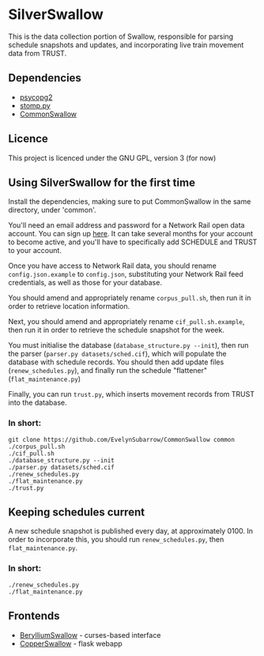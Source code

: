 # SilverSwallow
This is the data collection portion of Swallow, responsible for parsing schedule snapshots and updates, and incorporating
live train movement data from TRUST.

## Dependencies
* [psycopg2](https://pypi.org/project/psycopg2/)
* [stomp.py](https://pypi.org/project/stomp.py/)
* [CommonSwallow](https://github.com/EvelynSubarrow/CommonSwallow)

## Licence
This project is licenced under the GNU GPL, version 3 (for now)

## Using SilverSwallow for the first time
Install the dependencies, making sure to put CommonSwallow in the same directory, under 'common'.

You'll need an email address and password for a Network Rail open data account. You can sign up
[here](https://datafeeds.networkrail.co.uk/ntrod/login).
It can take several months for your account to become active, and you'll have to
specifically add SCHEDULE and TRUST to your account.

Once you have access to Network Rail data, you should rename `config.json.example` to `config.json`, substituting your
Network Rail feed credentials, as well as those for your database.

You should amend and appropriately rename `corpus_pull.sh`, then run it in order to retrieve location information.

Next, you should amend and appropriately rename `cif_pull.sh.example`, then run it in order to retrieve the schedule snapshot for the week.

You must initialise the database (`database_structure.py --init`), then run the parser (`parser.py datasets/sched.cif`), which will populate the
database with schedule records. You should then add update files (`renew_schedules.py`), and finally run the schedule
"flattener" (`flat_maintenance.py`)

Finally, you can run `trust.py`, which inserts movement records from TRUST into the database.

### In short:
```
git clone https://github.com/EvelynSubarrow/CommonSwallow common
./corpus_pull.sh
./cif_pull.sh
./database_structure.py --init
./parser.py datasets/sched.cif
./renew_schedules.py
./flat_maintenance.py
./trust.py
```

## Keeping schedules current
A new schedule snapshot is published every day, at approximately 0100. In order to incorporate this, you should run `renew_schedules.py`, then
`flat_maintenance.py`.

### In short:
```
./renew_schedules.py
./flat_maintenance.py
```

## Frontends
* [BerylliumSwallow](https://github.com/EvelynSubarrow/BerylliumSwallow) - curses-based interface
* [CopperSwallow](https://github.com/EvelynSubarrow/CopperSwallow) - flask webapp
